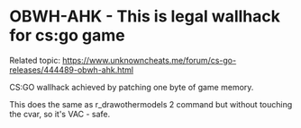 # OBWH-AHK - This is legal wallhack for cs:go game

Related topic: https://www.unknowncheats.me/forum/cs-go-releases/444489-obwh-ahk.html

CS:GO wallhack achieved by patching one byte of game memory.

This does the same as r_drawothermodels 2 command but without touching the cvar, so it's VAC - safe.
